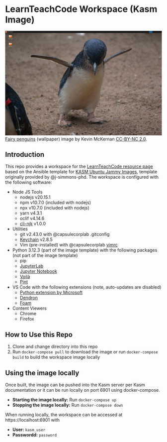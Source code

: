 # LearnTeachCode Workspace (Kasm Image)

![Screenshot of ltc-workspace-image with fairy penquin wallpaper](./screenshot-of-ltc-workspace-image-with-fairy-penguin-wallpaper.png)
[Fairy penguins](https://www.flickr.com/photos/mckernanlive/4458440045/) (wallpaper) image by Kevin McKernan [CC-BY-NC 2.0](https://creativecommons.org/licenses/by-nc/2.0/).

## Introduction

This repo provides a workspace for the [LearnTeachCode resource page](https://github.com/LearnTeachCode/code-coffee-compendium/) based on the Ansible template for [KASM Ubuntu Jammy Images](https://hub.docker.com/r/kasmweb/core-ubuntu-jammy), template originally provided by @j-simmons-phd.  The workspace is configured with the following software:

- Node JS Tools
    - nodejs v20.15.1
    - npm v10.7.0 (included with nodejs)
    - npx v10.7.0 (included with nodejs)
    - yarn v4.3.1
    - oclif v4.14.6
    - [cli-njk](https://github.com/elcharitas/cli-njk) v1.0.0
- Utilities
    - git v2.43.0 with @capsulecorplab .gitconfig
    - [Keychain](https://www.funtoo.org/Keychain) v2.8.5
    - Vim (pre-installed) with @capsulecorplab [vimrc](https://gist.github.com/capsulecorplab/495058e7a57ed8adaed3c40c80d09739#file-vimrc)
- Python 3.12.3 (part of the image template) with the following packages (not part of the image template)
    - pip
    - [JupyterLab](https://jupyter.org/)
    - [Jupyter Notebook](https://jupyter.org/)
    - [Voilà](https://voila.readthedocs.io/en/stable/index.html)
    - [Pint](https://pint.readthedocs.io/en/stable/)
- VS Code with the following extensions (note, auto-updates are disabled)
    - [Python extension by Microsoft](https://marketplace.visualstudio.com/items?itemName=ms-python.python)
    - [Dendron](https://marketplace.visualstudio.com/items?itemName=dendron.dendron)
    - [Foam](https://marketplace.visualstudio.com/items?itemName=foam.foam-vscode)
- Content Viewers
    - Chrome
    - Firefox

## How to Use this Repo

1. Clone and change directory into this repo
1. Run `docker-compose pull` to download the image or run `docker-compose build` to build the workspace image locally

## Using the image locally

Once built, the image can be pushed into the Kasm server per Kasm documentation or it can be run locally on port 6901 using docker-compose.

- **Starting the image locally:** Run `docker-compose up`
- **Stopping the image locally:** Run `docker-compose down`

When running locally, the workspace can be accessed at https://localhost:6901 with
- **User:** `kasm_user`
- **Passwordd:** `password`
